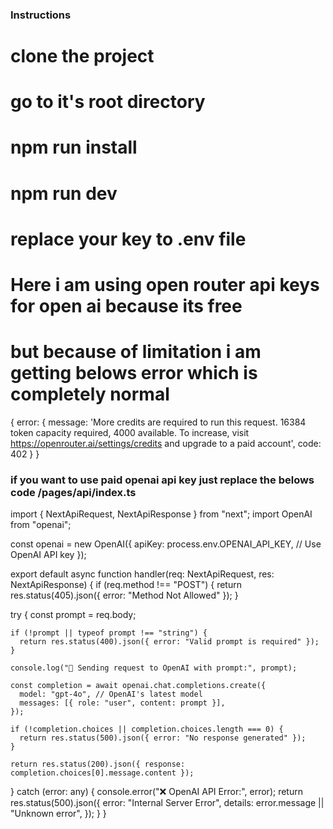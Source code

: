 ### Instructions 
# clone the project 
# go to it's root directory
# npm run install <!-- to install dependencies -->
# npm run dev <!-- to run the project -->
# replace your key to .env file
# Here i am using open router api keys for open ai because its free
# but because of limitation i am getting belows error which is completely normal

{
  error: {
    message: 'More credits are required to run this request. 16384 token capacity required, 4000 available. To increase, visit https://openrouter.ai/settings/credits and upgrade to a paid account',
    code: 402
  }
}


### if you want to use paid openai api key just replace the belows code /pages/api/index.ts 

import { NextApiRequest, NextApiResponse } from "next";
import OpenAI from "openai";

const openai = new OpenAI({
  apiKey: process.env.OPENAI_API_KEY, // Use OpenAI API key
});

export default async function handler(req: NextApiRequest, res: NextApiResponse) {
  if (req.method !== "POST") {
    return res.status(405).json({ error: "Method Not Allowed" });
  }

  try {
    const  prompt  = req.body;

    if (!prompt || typeof prompt !== "string") {
      return res.status(400).json({ error: "Valid prompt is required" });
    }

    console.log("🔹 Sending request to OpenAI with prompt:", prompt);

    const completion = await openai.chat.completions.create({
      model: "gpt-4o", // OpenAI's latest model
      messages: [{ role: "user", content: prompt }],
    });

    if (!completion.choices || completion.choices.length === 0) {
      return res.status(500).json({ error: "No response generated" });
    }

    return res.status(200).json({ response: completion.choices[0].message.content });
  } catch (error: any) {
    console.error("❌ OpenAI API Error:", error);
    return res.status(500).json({
      error: "Internal Server Error",
      details: error.message || "Unknown error",
    });
  }
}
